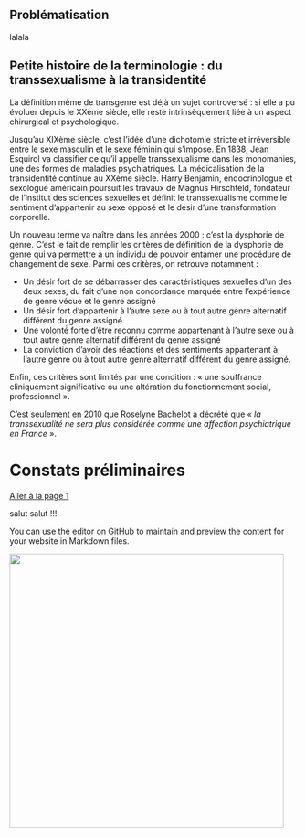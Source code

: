 
## Problématisation

lalala

## Petite histoire de la terminologie : du transsexualisme à la transidentité

La définition même de transgenre est déjà un sujet controversé : si elle a pu évoluer depuis le XXème siècle, elle reste intrinsèquement liée à un aspect chirurgical et psychologique. 

Jusqu’au XIXème siècle, c’est l’idée d’une dichotomie stricte et irréversible entre le sexe masculin et le sexe féminin qui s’impose. En 1838, Jean Esquirol va classifier ce qu’il appelle transsexualisme dans les monomanies, une des formes de maladies psychiatriques. La médicalisation de la transidentité continue au XXème siècle. Harry Benjamin, endocrinologue et sexologue américain poursuit les travaux de Magnus Hirschfeld, fondateur de l’institut des sciences sexuelles et définit le transsexualisme comme le sentiment d’appartenir au sexe opposé et le désir d’une transformation corporelle. 

Un nouveau terme va naître dans les années 2000 : c’est la dysphorie de genre. C’est le fait de remplir les critères de définition de la dysphorie de genre qui va permettre à un individu de pouvoir entamer une procédure de changement de sexe. Parmi ces critères, on retrouve notamment :

-	Un désir fort de se débarrasser des caractéristiques sexuelles d’un des deux sexes, du fait d’une non concordance marquée entre l’expérience de genre vécue et le genre assigné
-	Un désir fort d’appartenir à l’autre sexe ou à tout autre genre alternatif différent du genre assigné
-	Une volonté́ forte d’être reconnu comme appartenant à l’autre sexe ou à tout autre genre alternatif différent du genre assigné
-	La conviction d’avoir des réactions et des sentiments appartenant à l’autre genre ou à tout autre genre alternatif différent du genre assigné.

Enfin, ces critères sont limités par une condition : « une souffrance cliniquement significative ou une altération du fonctionnement social, professionnel ».

C’est seulement en 2010 que Roselyne Bachelot a décrété que « *la transsexualité ne sera plus considérée comme une affection psychiatrique en France* ».

# Constats préliminaires

[Aller à la page 1](https://controverses.github.io/transidentite/page1)

salut salut !!!

You can use the [editor on GitHub](https://github.com/controverses/transidentite/edit/master/index.md) to maintain and preview the content for your website in Markdown files.



<img align="center" src="https://s-media-cache-ak0.pinimg.com/736x/3e/b9/58/3eb9583251a4b67214353c42f773d26b.jpg" width="480"></img>

<iframe width="560" height="315" src="https://www.youtube.com/embed/Ny1-Iswbc90" frameborder="0" allowfullscreen align="center></iframe>

